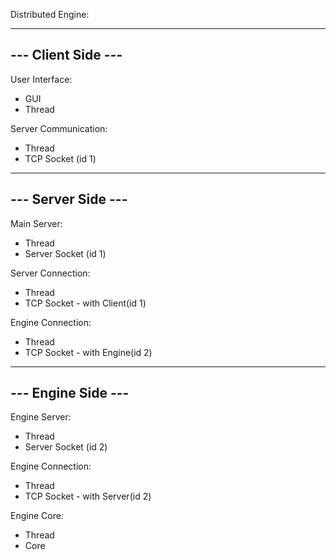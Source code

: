 Distributed Engine:

-------------------
--- Client Side ---
-------------------

User Interface:
- GUI
- Thread

Server Communication:
- Thread
- TCP Socket (id 1)


-------------------
--- Server Side ---
-------------------

Main Server:
- Thread
- Server Socket (id 1)

Server Connection:
- Thread
- TCP Socket - with Client(id 1)

Engine Connection:
- Thread
- TCP Socket - with Engine(id 2)


-------------------
--- Engine Side ---
-------------------

Engine Server:
- Thread
- Server Socket (id 2)

Engine Connection:
- Thread
- TCP Socket - with Server(id 2)

Engine Core:
- Thread
- Core


